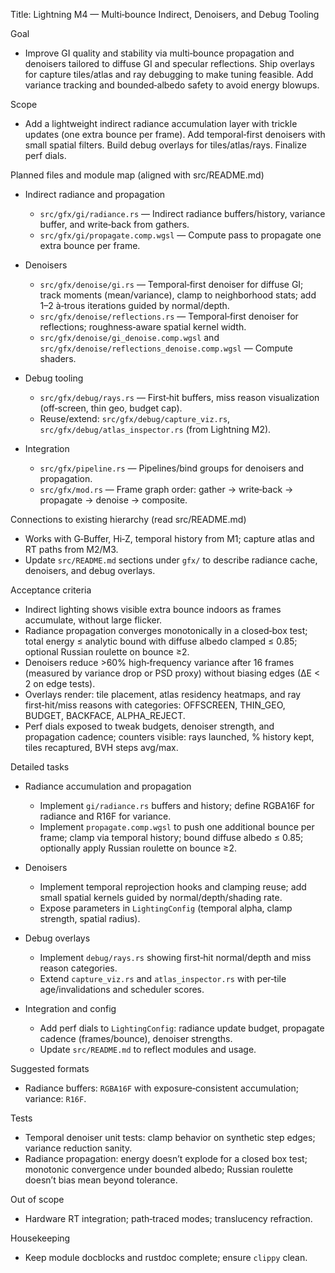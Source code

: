 Title: Lightning M4 — Multi‑bounce Indirect, Denoisers, and Debug Tooling

Goal
- Improve GI quality and stability via multi‑bounce propagation and denoisers tailored to diffuse GI and specular reflections. Ship overlays for capture tiles/atlas and ray debugging to make tuning feasible. Add variance tracking and bounded‑albedo safety to avoid energy blowups.

Scope
- Add a lightweight indirect radiance accumulation layer with trickle updates (one extra bounce per frame). Add temporal‑first denoisers with small spatial filters. Build debug overlays for tiles/atlas/rays. Finalize perf dials.

Planned files and module map (aligned with src/README.md)
- Indirect radiance and propagation
  - `src/gfx/gi/radiance.rs` — Indirect radiance buffers/history, variance buffer, and write‑back from gathers.
  - `src/gfx/gi/propagate.comp.wgsl` — Compute pass to propagate one extra bounce per frame.

- Denoisers
  - `src/gfx/denoise/gi.rs` — Temporal‑first denoiser for diffuse GI; track moments (mean/variance), clamp to neighborhood stats; add 1–2 à‑trous iterations guided by normal/depth.
  - `src/gfx/denoise/reflections.rs` — Temporal‑first denoiser for reflections; roughness‑aware spatial kernel width.
  - `src/gfx/denoise/gi_denoise.comp.wgsl` and `src/gfx/denoise/reflections_denoise.comp.wgsl` — Compute shaders.

- Debug tooling
  - `src/gfx/debug/rays.rs` — First‑hit buffers, miss reason visualization (off‑screen, thin geo, budget cap).
  - Reuse/extend: `src/gfx/debug/capture_viz.rs`, `src/gfx/debug/atlas_inspector.rs` (from Lightning M2).

- Integration
  - `src/gfx/pipeline.rs` — Pipelines/bind groups for denoisers and propagation.
  - `src/gfx/mod.rs` — Frame graph order: gather -> write‑back -> propagate -> denoise -> composite.

Connections to existing hierarchy (read src/README.md)
- Works with G‑Buffer, Hi‑Z, temporal history from M1; capture atlas and RT paths from M2/M3.
- Update `src/README.md` sections under `gfx/` to describe radiance cache, denoisers, and debug overlays.

Acceptance criteria
- Indirect lighting shows visible extra bounce indoors as frames accumulate, without large flicker.
- Radiance propagation converges monotonically in a closed‑box test; total energy ≤ analytic bound with diffuse albedo clamped ≤ 0.85; optional Russian roulette on bounce ≥2.
- Denoisers reduce >60% high‑frequency variance after 16 frames (measured by variance drop or PSD proxy) without biasing edges (∆E < 2 on edge tests).
- Overlays render: tile placement, atlas residency heatmaps, and ray first‑hit/miss reasons with categories: OFFSCREEN, THIN_GEO, BUDGET, BACKFACE, ALPHA_REJECT.
- Perf dials exposed to tweak budgets, denoiser strength, and propagation cadence; counters visible: rays launched, % history kept, tiles recaptured, BVH steps avg/max.

Detailed tasks
- Radiance accumulation and propagation
  - Implement `gi/radiance.rs` buffers and history; define RGBA16F for radiance and R16F for variance.
  - Implement `propagate.comp.wgsl` to push one additional bounce per frame; clamp via temporal history; bound diffuse albedo ≤ 0.85; optionally apply Russian roulette on bounce ≥2.

- Denoisers
  - Implement temporal reprojection hooks and clamping reuse; add small spatial kernels guided by normal/depth/shading rate.
  - Expose parameters in `LightingConfig` (temporal alpha, clamp strength, spatial radius).

- Debug overlays
  - Implement `debug/rays.rs` showing first‑hit normal/depth and miss reason categories.
  - Extend `capture_viz.rs` and `atlas_inspector.rs` with per‑tile age/invalidations and scheduler scores.

- Integration and config
  - Add perf dials to `LightingConfig`: radiance update budget, propagate cadence (frames/bounce), denoiser strengths.
  - Update `src/README.md` to reflect modules and usage.

Suggested formats
- Radiance buffers: `RGBA16F` with exposure‑consistent accumulation; variance: `R16F`.

Tests
- Temporal denoiser unit tests: clamp behavior on synthetic step edges; variance reduction sanity.
- Radiance propagation: energy doesn’t explode for a closed box test; monotonic convergence under bounded albedo; Russian roulette doesn’t bias mean beyond tolerance.

Out of scope
- Hardware RT integration; path‑traced modes; translucency refraction.

Housekeeping
- Keep module docblocks and rustdoc complete; ensure `clippy` clean.

